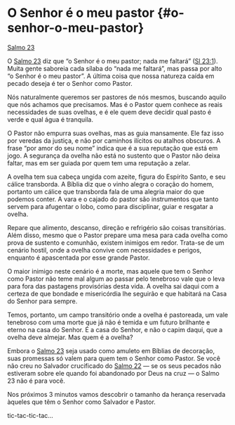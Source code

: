 # O Senhor é o meu pastor {#o-senhor-o-meu-pastor}

[Salmo 23](http://bibliaonline.com.br/acf/sl/23)

O [Salmo 23](http://bibliaonline.com.br/acf/sl/23) diz que “o Senhor é o meu pastor; nada me faltará” ([Sl 23:1](http://bibliaonline.com.br/acf/sl/23/1)). Muita gente saboreia cada sílaba do “nada me faltará”, mas passa por alto “o Senhor é o meu pastor”. A última coisa que nossa natureza caída em pecado deseja é ter o Senhor como Pastor.

Nós naturalmente queremos ser pastores de nós mesmos, buscando aquilo que nós achamos que precisamos. Mas é o Pastor quem conhece as reais necessidades de suas ovelhas, e é ele quem deve decidir qual pasto é verde e qual água é tranquila.

O Pastor não empurra suas ovelhas, mas as guia mansamente. Ele faz isso por veredas da justiça, e não por caminhos ilícitos ou atalhos obscuros. A frase “por amor do seu nome” indica que é a sua reputação que está em jogo. A segurança da ovelha não está no sustento que o Pastor não deixa faltar, mas em ser guiada por quem tem uma reputação a zelar.

A ovelha tem sua cabeça ungida com azeite, figura do Espírito Santo, e seu cálice transborda. A Bíblia diz que o vinho alegra o coração do homem, portanto um cálice que transborda fala de uma alegria maior do que podemos conter. A vara e o cajado do pastor são instrumentos que tanto servem para afugentar o lobo, como para disciplinar, guiar e resgatar a ovelha.

Repare que alimento, descanso, direção e refrigério são coisas transitórias. Além disso, mesmo que o Pastor prepare uma mesa para cada ovelha como prova de sustento e comunhão, existem inimigos em redor. Trata-se de um cenário hostil, onde a ovelha convive com necessidades e perigos, enquanto é apascentada por esse grande Pastor.

O maior inimigo neste cenário é a morte, mas aquele que tem o Senhor como Pastor não teme mal algum ao passar pelo tenebroso vale que o leva para fora das pastagens provisórias desta vida. A ovelha sai daqui com a certeza de que bondade e misericórdia lhe seguirão e que habitará na Casa do Senhor para sempre.

Temos, portanto, um campo transitório onde a ovelha é pastoreada, um vale tenebroso com uma morte que já não é temida e um futuro brilhante e eterno na casa do Senhor. É a casa do Senhor, e não o capim daqui, que a ovelha deve almejar. Mas quem é a ovelha?

Embora o [Salmo 23](http://bibliaonline.com.br/acf/sl/23) seja usado como amuleto em Bíblias de decoração, suas promessas só valem para quem tem o Senhor como Pastor. Se você não creu no Salvador crucificado do [Salmo 22](http://bibliaonline.com.br/acf/sl/22) — se os seus pecados não estiveram sobre ele quando foi abandonado por Deus na cruz — o Salmo 23 não é para você.

Nos próximos 3 minutos vamos descobrir o tamanho da herança reservada àqueles que têm o Senhor como Salvador e Pastor.

tic-tac-tic-tac...
